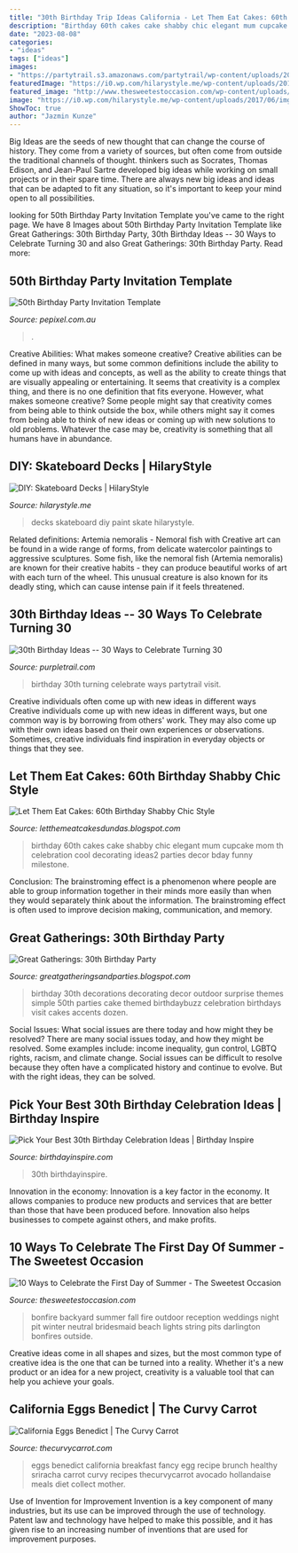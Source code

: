 ```yaml
---
title: "30th Birthday Trip Ideas California - Let Them Eat Cakes: 60th Birthday Shabby Chic Style"
description: "Birthday 60th cakes cake shabby chic elegant mum cupcake mom th celebration cool decorating ideas2 parties decor bday funny milestone"
date: "2023-08-08"
categories:
- "ideas"
tags: ["ideas"]
images:
- "https://partytrail.s3.amazonaws.com/partytrail/wp-content/uploads/2014/06/shutterstock_155492378.jpg"
featuredImage: "https://i0.wp.com/hilarystyle.me/wp-content/uploads/2017/06/img_1262.jpg?fit=1200%2C493&amp;ssl=1"
featured_image: "http://www.thesweetestoccasion.com/wp-content/uploads/2014/06/9-backyard-bonfire.jpg"
image: "https://i0.wp.com/hilarystyle.me/wp-content/uploads/2017/06/img_1262.jpg?fit=1200%2C493&amp;ssl=1"
ShowToc: true
author: "Jazmin Kunze"
---
```



Big Ideas are the seeds of new thought that can change the course of history. They come from a variety of sources, but often come from outside the traditional channels of thought. thinkers such as Socrates, Thomas Edison, and Jean-Paul Sartre developed big ideas while working on small projects or in their spare time. There are always new big ideas and ideas that can be adapted to fit any situation, so it's important to keep your mind open to all possibilities.

	

		
looking for 50th Birthday Party Invitation Template you've came to the right page. We have 8 Images about 50th Birthday Party Invitation Template like Great Gatherings: 30th Birthday Party, 30th Birthday Ideas -- 30 Ways to Celebrate Turning 30 and also Great Gatherings: 30th Birthday Party. Read more:
		
    
## 50th Birthday Party Invitation Template

<img loading=lazy src="https://cdn.shopify.com/s/files/1/1184/3700/products/N359_BDAY_STARPARTY_1024x1024.jpg?v=1557836475" onerror="this.onerror=null;this.src='https://tse3.mm.bing.net/th?id=OIP.RelF6SGUvY6dwVPJpmJZ0wHaLH&amp;pid=15.1';" alt="50th Birthday Party Invitation Template">

_Source: pepixel.com.au_

>. 

	

Creative Abilities: What makes someone creative?
Creative abilities can be defined in many ways, but some common definitions include the ability to come up with ideas and concepts, as well as the ability to create things that are visually appealing or entertaining. It seems that creativity is a complex thing, and there is no one definition that fits everyone. However, what makes someone creative? Some people might say that creativity comes from being able to think outside the box, while others might say it comes from being able to think of new ideas or coming up with new solutions to old problems. Whatever the case may be, creativity is something that all humans have in abundance.

    
## DIY: Skateboard Decks | HilaryStyle

<img loading=lazy src="https://i0.wp.com/hilarystyle.me/wp-content/uploads/2017/06/img_1262.jpg?fit=1200%2C493&amp;ssl=1" onerror="this.onerror=null;this.src='https://tse4.mm.bing.net/th?id=OIP.irjFZv9mDbgA2s3unhpo2AHaDC&amp;pid=15.1';" alt="DIY: Skateboard Decks | HilaryStyle">

_Source: hilarystyle.me_

>decks skateboard diy paint skate hilarystyle. 

	

Related definitions: Artemia nemoralis - Nemoral fish with
Creative art can be found in a wide range of forms, from delicate watercolor paintings to aggressive sculptures. Some fish, like the nemoral fish (Artemia nemoralis) are known for their creative habits - they can produce beautiful works of art with each turn of the wheel. This unusual creature is also known for its deadly sting, which can cause intense pain if it feels threatened.

    
## 30th Birthday Ideas -- 30 Ways To Celebrate Turning 30

<img loading=lazy src="https://partytrail.s3.amazonaws.com/partytrail/wp-content/uploads/2014/06/shutterstock_155492378.jpg" onerror="this.onerror=null;this.src='https://tse1.mm.bing.net/th?id=OIP.2GcPonafxhmvxUYoaX0kiwHaFs&amp;pid=15.1';" alt="30th Birthday Ideas -- 30 Ways to Celebrate Turning 30">

_Source: purpletrail.com_

>birthday 30th turning celebrate ways partytrail visit. 

	

Creative individuals often come up with new ideas in different ways
Creative individuals come up with new ideas in different ways, but one common way is by borrowing from others' work. They may also come up with their own ideas based on their own experiences or observations. Sometimes, creative individuals find inspiration in everyday objects or things that they see.

    
## Let Them Eat Cakes: 60th Birthday Shabby Chic Style

<img loading=lazy src="http://2.bp.blogspot.com/-FjVH6plXra0/Tt_D0-HRuvI/AAAAAAAACbU/DQkLRpTi4Pw/s1600/1+%25282%2529.jpg" onerror="this.onerror=null;this.src='https://tse4.mm.bing.net/th?id=OIP.cqFFxq6SgUerDDba4rGaTwHaJ4&amp;pid=15.1';" alt="Let Them Eat Cakes: 60th Birthday Shabby Chic Style">

_Source: letthemeatcakesdundas.blogspot.com_

>birthday 60th cakes cake shabby chic elegant mum cupcake mom th celebration cool decorating ideas2 parties decor bday funny milestone. 

	

Conclusion:
The brainstroming effect is a phenomenon where people are able to group information together in their minds more easily than when they would separately think about the information. The brainstroming effect is often used to improve decision making, communication, and memory.

    
## Great Gatherings: 30th Birthday Party

<img loading=lazy src="https://2.bp.blogspot.com/-Qap5dNWgU9E/Tpd_VCRmwaI/AAAAAAAABfY/xyYyPalyXNc/s1600/birthday.png" onerror="this.onerror=null;this.src='https://tse3.mm.bing.net/th?id=OIP.d2t5L7vJjGc9rwdb6kdYMgHaG7&amp;pid=15.1';" alt="Great Gatherings: 30th Birthday Party">

_Source: greatgatheringsandparties.blogspot.com_

>birthday 30th decorations decorating decor outdoor surprise themes simple 50th parties cake themed birthdaybuzz celebration birthdays visit cakes accents dozen. 

	

Social Issues: What social issues are there today and how might they be resolved?
There are many social issues today, and how they might be resolved. Some examples include: income inequality, gun control, LGBTQ rights, racism, and climate change. Social issues can be difficult to resolve because they often have a complicated history and continue to evolve. But with the right ideas, they can be solved.

    
## Pick Your Best 30th Birthday Celebration Ideas | Birthday Inspire

<img loading=lazy src="https://birthdayinspire.com/wp-content/uploads/2015/05/mexican-cuisine.jpg" onerror="this.onerror=null;this.src='https://tse1.mm.bing.net/th?id=OIP.opqBkqtYCz1w4BPI3AaA6gHaFC&amp;pid=15.1';" alt="Pick Your Best 30th Birthday Celebration Ideas | Birthday Inspire">

_Source: birthdayinspire.com_

>30th birthdayinspire. 

	

Innovation in the economy:
Innovation is a key factor in the economy. It allows companies to produce new products and services that are better than those that have been produced before. Innovation also helps businesses to compete against others, and make profits.

    
## 10 Ways To Celebrate The First Day Of Summer - The Sweetest Occasion

<img loading=lazy src="http://www.thesweetestoccasion.com/wp-content/uploads/2014/06/9-backyard-bonfire.jpg" onerror="this.onerror=null;this.src='https://tse2.mm.bing.net/th?id=OIP.2PzNKU-bBctrtc173jDkegAAAA&amp;pid=15.1';" alt="10 Ways to Celebrate the First Day of Summer - The Sweetest Occasion">

_Source: thesweetestoccasion.com_

>bonfire backyard summer fall fire outdoor reception weddings night pit winter neutral bridesmaid beach lights string pits darlington bonfires outside. 

	

Creative ideas come in all shapes and sizes, but the most common type of creative idea is the one that can be turned into a reality. Whether it's a new product or an idea for a new project, creativity is a valuable tool that can help you achieve your goals.

    
## California Eggs Benedict | The Curvy Carrot

<img loading=lazy src="https://www.thecurvycarrot.com/wp-content/uploads/2012/03/IMG_3398.jpg" onerror="this.onerror=null;this.src='https://tse2.mm.bing.net/th?id=OIP.RnhpJFO2IdR1iw_URXAZlAHaLH&amp;pid=15.1';" alt="California Eggs Benedict | The Curvy Carrot">

_Source: thecurvycarrot.com_

>eggs benedict california breakfast fancy egg recipe brunch healthy sriracha carrot curvy recipes thecurvycarrot avocado hollandaise meals diet collect mother. 

	

Use of Invention for Improvement
Invention is a key component of many industries, but its use can be improved through the use of technology. Patent law and technology have helped to make this possible, and it has given rise to an increasing number of inventions that are used for improvement purposes.

